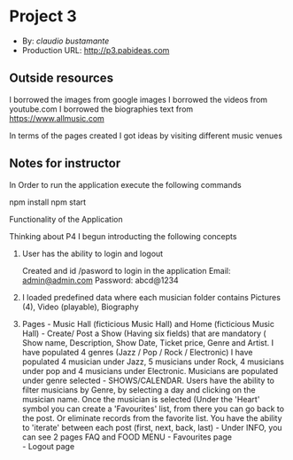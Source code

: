 # Project 3
+ By: *claudio bustamante*
+ Production URL: <http://p3.pabideas.com>

## Outside resources
I borrowed the images from google images
I borrowed the videos from youtube.com
I borrowed the biographies text from https://www.allmusic.com

In terms of the pages created I got ideas by visiting different music venues


## Notes for instructor

In Order to run the application execute the following commands

npm install
npm start

Functionality of the Application

Thinking about P4 I begun introducting the following concepts

1) User has the ability to login and logout 

	Created and id /pasword to login in the application
	Email: admin@admin.com
	Password: abcd@1234

2) I loaded predefined data where each musician folder contains
	Pictures (4), Video (playable), Biography
	
3) Pages 
		- Music Hall (ficticious Music Hall) and Home (ficticious Music Hall)
		- Create/ Post a Show (Having six fields) that are mandatory ( Show name, Description, Show Date, Ticket price, Genre and Artist.
		  I have populated 4 genres (Jazz / Pop / Rock / Electronic)
		  I have populated 4 musician under Jazz, 5 musicians under Rock, 4 musicians under pop and 4 musicians under Electronic.
		  Musicians are populated under genre selected
		- SHOWS/CALENDAR. Users have the ability to filter musicians by Genre, by selecting a day and clicking on the musician name.
		  Once the musician is selected (Under the 'Heart' symbol you can create a 'Favourites' list, from there you can go back to the post.
		  Or eliminate records from the favorite list.
		  You have the ability to 'iterate' between each post (first, next, back, last)
		- Under INFO, you can see 2 pages FAQ and FOOD MENU
		- Favourites page 	
		- Logout page
		  